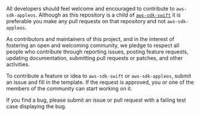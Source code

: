 All developers should feel welcome and encouraged to contribute to `aws-sdk-appleos`. Although as this repository is a child of [`aws-sdk-swift`](https://github.com/swift-aws/aws-sdk-swift) it is preferable you make any pull requests on that repository and not `aws-sdk-appleos`.

As contributors and maintainers of this project, and in the interest of fostering an open and welcoming community, we pledge to respect all people who contribute through reporting issues, posting feature requests, updating documentation, submitting pull requests or patches, and other activities.

To contribute a feature or idea to `aws-sdk-swift` or `aws-sdk-appleos`, submit an issue and fill in the template. If the request is approved, you or one of the members of the community can start working on it.

If you find a bug, please submit an issue or pull request with a failing test case displaying the bug.
